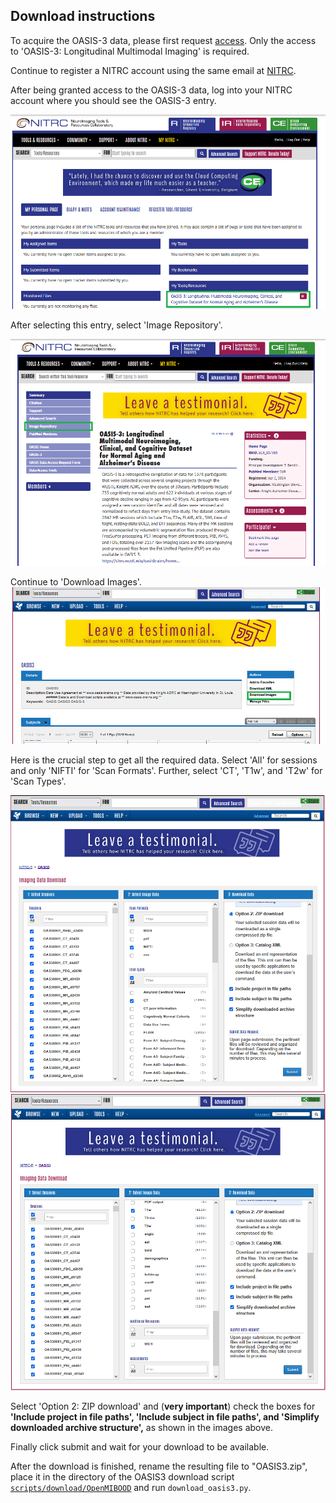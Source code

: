 ## Download instructions


<!-- print('To acquire the OASIS3 data, please request access at https://sites.wustl.edu/oasisbrains/home/access/. Only the access to OASIS-3: Longitudinal Multimodal Imaging is required.')
print('Continue to register a NITRC account using the same email at https://www.nitrc.org/account/register.php.')
print('After being granted access to the OASIS-3 data, log into your NITRC account and download the data.')
print('This process is not as straightforward as the other datasets, so please follow the instructions on the github repository.')
print('It comes down to selecting the following checkboxes: all sessions, T1w, T2w, and CT, download as zip archive, include project and subjects in file paths, simplify archive structure.')
print('After downloading the data, rename the resulting file to "OASIS3.zip", place it in the directory of this script and rerun it.')
print('Also, make sure that HD-BET (used for brain extraction) is installed (pip install hd-bet, to reproduce paper results, version 2.0.1 is required) and callable from the command line using "hd-bet".') -->



To acquire the OASIS-3 data, please first request [access](https://sites.wustl.edu/oasisbrains/home/access/). Only the access to 'OASIS-3: Longitudinal Multimodal Imaging' is required.

Continue to register a NITRC account using the same email at [NITRC](https://www.nitrc.org/account/register.php).

After being granted access to the OASIS-3 data, log into your NITRC account where you should see the OASIS-3 entry.

![register and request data access](01_Download.png)

After selecting this entry, select 'Image Repository'.

![follow download instructions](02_Download.png)

Continue to 'Download Images'.
![follow download instructions](03_Download.png)

Here is the crucial step to get all the required data.
Select 'All' for sessions and only 'NIFTI' for 'Scan Formats'.
Further, select 'CT', 'T1w', and 'T2w' for 'Scan Types'.

![follow download instructions](04_Download.png)
![follow download instructions](05_Download.png)

Select 'Option 2: ZIP download' and (**very important**) check the boxes for **'Include project in file paths', 'Include subject in file paths', and 'Simplify downloaded archive structure',** as shown in the images above.

Finally click submit and wait for your download to be available.

After the download is finished, rename the resulting file to "OASIS3.zip", place it in the directory of the OASIS3 download script [`scripts/download/OpenMIBOOD`](https://github.com/remic-othr/OpenMIBOOD/scripts/download/OpenMIBOOD) and run `download_oasis3.py`.